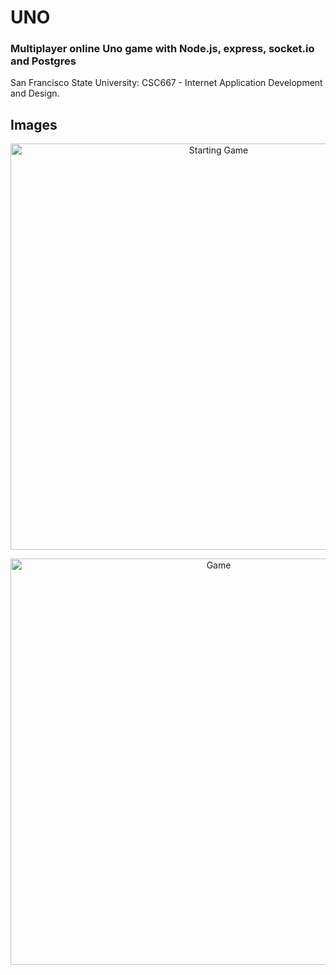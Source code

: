 # UNO
### Multiplayer online Uno game with Node.js, express, socket.io and Postgres
San Francisco State University: CSC667 - Internet Application Development and Design.

## Images
<p align="center">
<img src="https://i.imgur.com/UOZzQnD.jpg" alt="Starting Game" width="650">
<p>
<p align="center">
<img src="https://i.imgur.com/rXcyacd.jpg" alt="Game" width="650">
<p>
